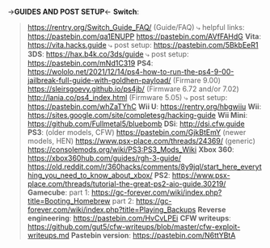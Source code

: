 ->**GUIDES AND POST SETUP**<-
**Switch**:
>https://rentry.org/Switch_Guide_FAQ/ (Guide/FAQ)
⤷ helpful links:
>https://pastebin.com/qa1ENUPP
>https://pastebin.com/AVfFAHdG
**Vita**: 
>https://vita.hacks.guide
⤷ post setup: https://pastebin.com/5BkbEeR1
**3DS**: 
>https://hax.b4k.co/3ds/guide
⤷ post setup: https://pastebin.com/mNd1C319
**PS4**: 
>https://wololo.net/2021/12/14/ps4-how-to-run-the-ps4-9-00-jailbreak-full-guide-with-goldhen-payload/ (Firmare 9.00)
> https://sleirsgoevy.github.io/ps4jb/ (Firmware 6.72 and/or 7.02)
> http://lania.co/ps4_index.html (Firmware 5.05)
⤷ post setup: https://pastebin.com/whZaTYhC
**Wii U**: 
>https://rentry.org/hbgwiiu
**Wii**: 
>https://sites.google.com/site/completesg/hacking-guide
**Wii Mini**:
>https://github.com/Fullmetal5/bluebomb
**DSi**:
>http://dsi.cfw.guide
**PS3**:
>(older models, CFW) https://pastebin.com/GjkBtEmY
>(newer models, HEN) https://www.psx-place.com/threads/24369/
>(generic) https://consolemods.org/wiki/PS3:PS3_Mods_Wiki
**Xbox 360**: 
>https://xbox360hub.com/guides/rgh-3-guide/
>https://old.reddit.com/r/360hacks/comments/8y9jql/start_here_everything_you_need_to_know_about_xbox/
**PS2**: 
>https://www.psx-place.com/threads/tutorial-the-great-ps2-aio-guide.30219/
**Gamecube**:
>part 1: https://gc-forever.com/wiki/index.php?title=Booting_Homebrew
>part 2: https://gc-forever.com/wiki/index.php?title=Playing_Backups
**Reverse engineering**: 
>https://pastebin.com/HvCvLPEi
**CFW writeups**:
>https://github.com/gut5/cfw-writeups/blob/master/cfw-exploit-writeups.md
**Pastebin version**:
>https://pastebin.com/N6ttYBtA
